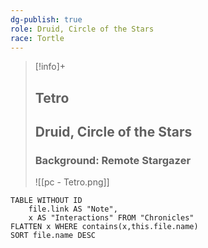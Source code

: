 ```yaml
---
dg-publish: true
role: Druid, Circle of the Stars
race: Tortle
---
```


> [!info]+
> ## Tetro
> ## Druid, Circle of the Stars
> ### Background: Remote Stargazer
>![[pc - Tetro.png]]


```dataview
TABLE WITHOUT ID
	file.link AS "Note", 
	x AS "Interactions" FROM "Chronicles"
FLATTEN x WHERE contains(x,this.file.name) 
SORT file.name DESC
```




